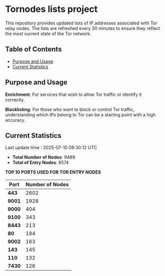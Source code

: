 # Tornodes lists project

This repository provides updated lists of IP addresses associated with Tor relay nodes. The lists are refreshed every 30 minutes to ensure they reflect the most current state of the Tor network.

## Table of Contents

- [Purpose and Usage](#purpose-and-usage)
- [Current Statistics](#current-statistics)


## Purpose and Usage

**Enrichment**: For services that wish to allow Tor traffic or identify it correctly.

**Blacklisting**: For those who want to block or control Tor traffic, understanding which IPs belong to Tor can be a starting point with a high accuracy.

## Current Statistics

Last update time : 2025-07-10 08:30:12 UTC

- **Total Number of Nodes**: 9489
- **Total of Entry Nodes**: 8574

**TOP 10 PORTS USED FOR TOR ENTRY NODES**

| **Port** | **Number of Nodes** |
|------|-----------------|
| **443**   | 2602  |
| **9001**   | 1928  |
| **9000**   | 404  |
| **9100**   | 343  |
| **8443**   | 213  |
| **80**   | 184  |
| **9002**   | 163  |
| **143**   | 145  |
| **110**   | 132  |
| **7430**   | 126  |

